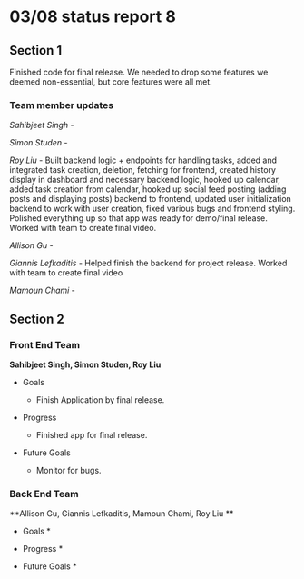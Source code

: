 # 03/08 status report 8

## Section 1
Finished code for final release. We needed to drop some features we deemed non-essential, but core features were all met. 

### Team member updates
*Sahibjeet Singh* -    

*Simon Studen* -  

*Roy Liu* -  Built backend logic + endpoints for handling tasks, added and integrated task creation, deletion, fetching for frontend, created history display in dashboard and necessary backend logic, hooked up calendar, added task creation from calendar, hooked up social feed posting (adding posts and displaying posts) backend to frontend, updated user initialization backend to work with user creation, fixed various bugs and frontend styling. Polished everything up so that app was ready for demo/final release. Worked with team to create final video.

*Allison Gu* -     

*Giannis Lefkaditis* - Helped finish the backend for project release. Worked with team to create final video

*Mamoun Chami* -   


## Section 2

### Front End Team
**Sahibjeet Singh, Simon Studen, Roy Liu**
* Goals
  -  Finish Application by final release. 

* Progress
  *  Finished app for final release.

* Future Goals
  * Monitor for bugs.
 
### Back End Team
**Allison Gu, Giannis Lefkaditis, Mamoun Chami, Roy Liu **

* Goals
  * 

* Progress
  * 

* Future Goals
  * 
